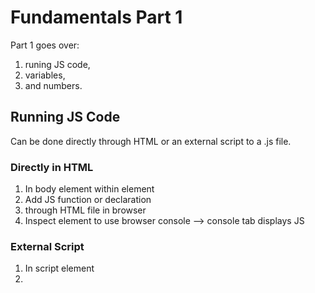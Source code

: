 # Fundamentals Part 1
Part 1 goes over:
 1. runing JS code, 
 2. variables, 
 3. and numbers.

## Running JS Code
Can be done directly through HTML or an external script to a .js file.

### Directly in HTML
1. In body element within <script></script> element
2. Add JS function or declaration
3. through HTML file in browser
4. Inspect element to use browser console --> console tab displays JS

### External Script
1. In script element
2. <script src="jsfile.js></script>`

## Variables
- named storage for data
- use **let** keyword to create variable
- **NOTE:** variable should only be declared once. Repeated declaration of same variable is an error.

### Different Types of Variable Declaration
```` 
// 1. variable declaration then assignment
let message;

message = 'Hello';

// 2. single line declaration + assignment (most common)
let message = 'Hello!';

// 3. multiple variables in one line
let user = 'John', age = 25, message = 'Hello';

// 4. multiline variant (per line)
let user = 'John';
let age = 25;
let message = 'Hello';

// 5. multiline style
let user = 'John',
  age = 25,
  message = 'Hello';
````

### **var** vs **let**
- var keyword is *almost* the same as let
- "old-school" way
- will be discussed later

### JS Variables are mutable + can be copied
- A variable can be changed as many times as we want
````
let message;

message = 'Hello!';

message = 'World!'; // value changed

alert(message);
````
- A variable can be assigned to another to copy one's data

````
let hello = 'Hello world!';

let message;

// copy 'Hello world' from hello into message
message = hello;

// now two variables hold the same data
alert(hello); // Hello world!
alert(message); // Hello world!
````

## Variable Naming
limitations on var names:
- name **MUST** contain only letters, digits, or symbols `$` and `$`.
- first character **must not be a digit**.
- Case matters (apple != APPLE)
- Non-Latin letters are allowed, but not recommended
- reserved names (let, class, return, function, etc.). list [here](https://developer.mozilla.org/en-US/docs/Web/JavaScript/Reference/Lexical_grammar#keywords)